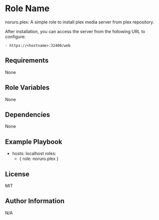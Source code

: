 Role Name
=========

  noruro.plex: A simple role to install plex media server from plex repository.

  After installation, you can access the server from the following URL to configure:

    - https://<hostname>:32400/web


Requirements
------------
  None

Role Variables
--------------
  None

Dependencies
------------
  None

Example Playbook
----------------

  - hosts: localhost
    roles:
       - { role: noruro.plex }

License
-------
  MIT

Author Information
------------------
  N/A

